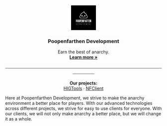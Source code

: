  <br />
<div align="center">
  <a href="https://github.com/poopenfarten-development/poopenfarten">
    <img src="resources/logo.png" alt="Logo" width="80" height="80">
  </a>

  <h3 align="center">Poopenfarthen Development</h3>

  <p align="center">
    Earn the best of anarchy.
    <br />
    <a href="https://www.youtube.com/shorts/AWOyEIuVzzQ"><strong>Learn more »</strong></a>
    <br />
    <br />
     ⎯⎯⎯⎯⎯⎯⎯⎯⎯⎯⎯⎯⎯⎯⎯⎯⎯⎯⎯⎯⎯⎯⎯⎯⎯⎯⎯⎯⎯⎯⎯⎯⎯⎯⎯⎯⎯⎯⎯⎯⎯⎯⎯⎯⎯⎯⎯⎯⎯⎯⎯⎯⎯⎯⎯⎯⎯⎯⎯⎯⎯⎯⎯⎯⎯⎯⎯⎯⎯⎯⎯⎯⎯⎯⎯⎯⎯⎯⎯⎯⎯⎯
    <br />
</div>
  <p align="center">
    <strong>Our projects:</strong>
    <br />
    <a href="https://github.com/othneildrew/Best-README-Template">HIGTools</a>
    ·
    <a href="https://github.com/othneildrew/Best-README-Template/issues">NFClient</a>
  </p>
</div>

Here at Poopenfarthen Development, we strive to make the anarchy environment a better place for players. With our advanced technologies across different projects,
we strive for easy to use clients for everyone. With our clients, we will not only make anarchy a better place, but we will change it as a whole.

</div>
